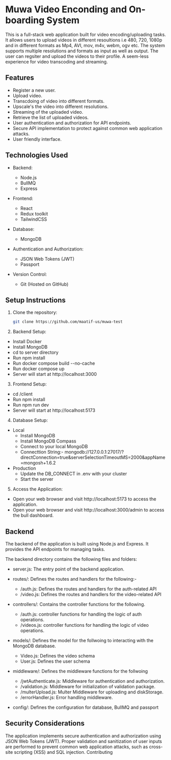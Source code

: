 # Muwa Video Enconding and On-boarding System

This is a full-stack web application built for video encoding/uploading tasks. It allows users to upload videos in different resoultions i.e 480, 720, 1080p and in different formats as Mp4, AVI, mov, m4v, webm, ogv etc. The system supports multiple resolutions and formats as input as well as output. The user can regsiter and upload the videos to their profile. A seem-less experience for video transcoding and streaming.

## Features

- Register a new user.
- Upload video.
- Transcdoing of video into different formats.
- Upscale's the video into different resolutions.
- Streaming of the uploaded video.
- Retrieve the list of uploaded videos.
- User authentication and authorization for API endpoints.
- Secure API implementation to protect against common web application attacks.
- User friendly interface.

## Technologies Used

- Backend:
  - Node.js
  - BullMQ
  - Express

- Frontend:
  - React
  - Redux toolkit
  - TailwindCSS

- Database:
  - MongoDB

- Authentication and Authorization:
  - JSON Web Tokens (JWT)
  - Passport

- Version Control:
  - Git (Hosted on GitHub)

## Setup Instructions

1. Clone the repository:
   ```bash
   git clone https://github.com/maatif-us/muwa-test
2. Backend Setup:
  - Install Docker
  - Install MongoDB
  - cd to server directory
  - Run npm install
  - Run docker compose build --no-cache
  - Run docker compose up
  - Server will start at http://localhost:3000
3. Frontend Setup:
  - cd /client
  - Run npm install
  - Run npm run dev
  - Server will start at http://localhost:5173

4. Database Setup:
  - Local
    - Install MongoDB
    - Install MongoDB Compass
    - Connect to your local MongoDB
    - Connecttion String:- mongodb://127.0.0.1:27017/?directConnection=true&serverSelectionTimeoutMS=2000&appName=mongosh+1.6.2
  - Production
    - Update the DB_CONNECT in .env with your cluster
    - Start the server

5. Access the Application:

- Open your web browser and visit http://localhost:5173 to access the application.
- Open your web browser and visit http://localhost:3000/admin to access the bull dashboard.

## Backend
The backend of the application is built using Node.js and Express. It provides the API endpoints for managing tasks.

The backend directory contains the following files and folders:

- server.js: The entry point of the backend application.

- routes/: Defines the routes and handlers for the following:-
  - /auth.js: Defines the routes and handlers for the auth-related API
  - /video.js: Defines the routes and handlers for the video-related API

- controllers/: Contains the controller functions for the following.
  - /auth.js: controller functions for handling the logic of auth operations.
  - /videos.js: controller functions for handling the logic of video operations.

- models/: Defines the model for the follwoing to interacting with the MongoDB database.
  - Video.js: Defines the video schema
  - User.js: Defines the user schema

- middleware/: Defines the middleware functions for the follwoing
  - /jwtAuthenticate.js: Middleware for authentication and authorization.
  - /validation.js: Middleware for initialization of validation package.
  - /multerUpload.js: Multer Middleware for uploading and diskStorage.
  - /errorHandler.js: Error handling middleware.
- config/: Defines the configuration for database, BullMQ and passport

## Security Considerations
The application implements secure authentication and authorization using JSON Web Tokens (JWT).
Proper validation and sanitization of user inputs are performed to prevent common web application attacks, such as cross-site scripting (XSS) and SQL injection.
Contributing
